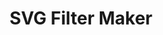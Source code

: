 ---
layout: bookmark
title: SVG Filter Maker
tags:
  - Bookmarks
  - Tools
  - SVG
created: '2024-03-05T23:28:02.817Z'
modified: '2025-01-24T23:03:55.450Z'
link: https://svgfm.chriskirknielsen.com/
id: 748832067
excerpt: SVGFM, a node graph builder for SVG filters
image: https://svgfm.chriskirknielsen.com/meta.png
---
